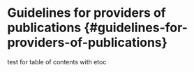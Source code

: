 # Guidelines for providers of publications {#guidelines-for-providers-of-publications}

test for table of contents with etoc


<!-- toc -->



